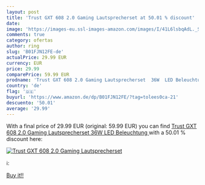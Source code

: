 ```yaml
---
layout: post
title: 'Trust GXT 608 2.0 Gaming Lautsprecherset at 50.01 % discount'
date: 
image: 'https://images-eu.ssl-images-amazon.com/images/I/41L6lsbqAdL._SL200_.jpg'
comments: true
category: ofertas
author: ring
slug: 'B01FJN12FE-de'
actualPrice: 29.99 EUR
currency: EUR
price: 29.99
comparePrice: 59.99 EUR
prodname: 'Trust GXT 608 2.0 Gaming Lautsprecherset  36W  LED Beleuchtung '
country: 'de'
flag: '🇩🇪'
buyurl: 'https://www.amazon.de/dp/B01FJN12FE/?tag=tolees0ca-21'
descuento: '50.01'
average: '29.99'
---
```


With a final price of 29.99 EUR (original: 59.99 EUR) you can find [Trust GXT 608 2.0 Gaming Lautsprecherset  36W  LED Beleuchtung ](https://www.amazon.de/dp/B01FJN12FE/?tag=tolees0ca-21) with a  50.01 % discount here:

[![Trust GXT 608 2.0 Gaming Lautsprecherset](https://images-eu.ssl-images-amazon.com/images/I/41L6lsbqAdL._SL200_.jpg)](https://www.amazon.de/dp/B01FJN12FE/?tag=tolees0ca-21)

ℹ️:


[Buy it!!](https://www.amazon.de/dp/B01FJN12FE/?tag=tolees0ca-21)

